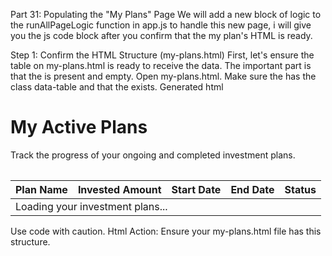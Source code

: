 Part 31: Populating the "My Plans" Page
We will add a new block of logic to the runAllPageLogic function in app.js to handle this new page, i will give you the js code block after you confirm that the my plan's HTML is ready.

Step 1: Confirm the HTML Structure (my-plans.html)
First, let's ensure the table on my-plans.html is ready to receive the data. The important part is that the <tbody> is present and empty.
Open my-plans.html.
Make sure the <table> has the class data-table and that the <tbody> exists.
Generated html
<!-- In my-plans.html, inside the .content-body -->
<h1>My Active Plans</h1>
<p class="page-description">Track the progress of your ongoing and completed investment plans.</p>
<div class="card">
    <table class="data-table">
        <thead>
            <tr>
                <th>Plan Name</th>
                <th>Invested Amount</th>
                <th>Start Date</th>
                <th>End Date</th> <!-- We will leave this blank for now -->
                <th>Status</th>
            </tr>
        </thead>
        <!-- This tbody will be populated by our JavaScript -->
        <tbody>
            <tr>
                <td colspan="5">Loading your investment plans...</td>
            </tr>
        </tbody>
    </table>
</div>
Use code with caution.
Html
Action: Ensure your my-plans.html file has this structure.
